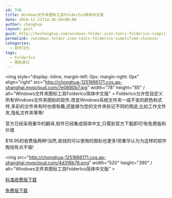 ```yaml
---
id: 748
title: Windows文件夹图标工具FolderIco简体中文版
date: 2010-11-21T14:30:18+08:00
author: chonghua
layout: post
guid: http://hechonghua.com/windows-folder-icon-tools-folderico-simplified-chinese/
permalink: /windows-folder-icon-tools-folderico-simplified-chinese/
categories:
  - 软件汉化
tags:
  - FolderIco
  - 图标美化
---
```

<img style="display: inline; margin-left: 0px; margin-right: 0px" align="right" src="http://chonghua-1251666171.cos.ap-shanghai.myqcloud.com/7e0680b7.jpg" width="78" height="65" / alt="Windows文件夹图标工具FolderIco简体中文版" > FolderIco允许您自定义所有Windows文件夹图标的软件,改变Windows系统文件夹一成不变的颜色和式样,多彩的文件夹有时也很有趣,还能够为您的文件夹标记不同的用途,比如工作文件夹,隐私文件夹等等!

<!--more-->

官方已经采用重华的翻译,软件已经集成简体中文,只需到官方下载即可!有免费版和价值

$19.95的收费版两种!当然,收钱的可以使用的图标也更多!但重华认为为这样的软件掏钱有点不值!

<img src="http://chonghua-1251666171.cos.ap-shanghai.myqcloud.com/4d316b78.png" width="520" height="390" / alt="Windows文件夹图标工具FolderIco简体中文版" > 

<a href="http://www.folderico.com/FolderIcoSetup.exe" target="_blank">标准收费版下载</a>

<a href="http://www.folderico.com/FolderIcoFreeSetup.exe" target="_blank">免费版下载</a>